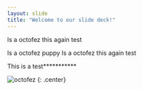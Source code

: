 ```yaml
---
layout: slide
title: "Welcome to our slide deck!"
---
```



Is a octofez this again test

Is a octofez puppy 
Is a octofez this again test

This is a test***********


![octofez](https://octodex.github.com/images/octofez.png)
{: .center}
